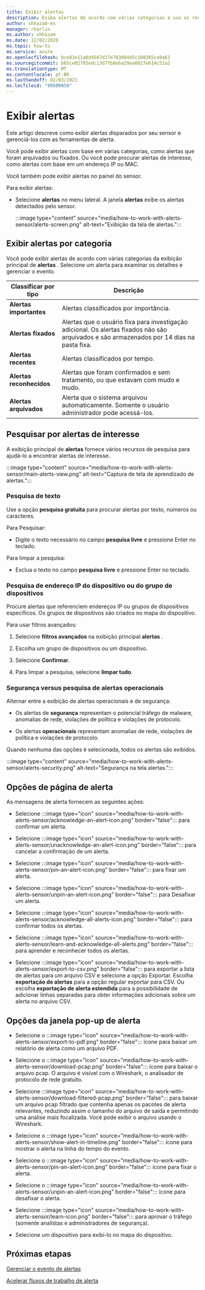 ```yaml
---
title: Exibir alertas
description: Exiba alertas de acordo com várias categorias e use os recursos de pesquisa para ajudá-lo a encontrar alertas de interesse.
author: shhazam-ms
manager: rkarlin
ms.author: shhazam
ms.date: 12/02/2020
ms.topic: how-to
ms.service: azure
ms.openlocfilehash: bce83e11a0d4567d37e78388445c108385ca9a61
ms.sourcegitcommit: b85ce02785edc13d7fb8eba29ea8027e614c52a2
ms.translationtype: MT
ms.contentlocale: pt-BR
ms.lasthandoff: 02/03/2021
ms.locfileid: "99509058"
---
```

# <a name="view-alerts"></a>Exibir alertas

Este artigo descreve como exibir alertas disparados por seu sensor e gerenciá-los com as ferramentas de alerta.

Você pode exibir alertas com base em várias categorias, como alertas que foram arquivados ou fixados. Ou você pode procurar alertas de interesse, como alertas com base em um endereço IP ou MAC.  

Você também pode exibir alertas no painel do sensor.

Para exibir alertas:

- Selecione **alertas** no menu lateral. A janela **alertas** exibe os alertas detectados pelo sensor.

  :::image type="content" source="media/how-to-work-with-alerts-sensor/alerts-screen.png" alt-text="Exibição da tela de alertas.":::

## <a name="view-alerts-by-category"></a>Exibir alertas por categoria

Você pode exibir alertas de acordo com várias categorias da exibição principal de **alertas** . Selecione um alerta para examinar os detalhes e gerenciar o evento.

| Classificar por tipo | Descrição |
|--|--|
| **Alertas importantes** | Alertas classificados por importância. |
| **Alertas fixados** | Alertas que o usuário fixa para investigação adicional. Os alertas fixados não são arquivados e são armazenados por 14 dias na pasta fixa. |
| **Alertas recentes** | Alertas classificados por tempo. |
| **Alertas reconhecidos** | Alertas que foram confirmados e sem tratamento, ou que estavam com mudo e mudo. |
| **Alertas arquivados** | Alerta que o sistema arquivou automaticamente. Somente o usuário administrador pode acessá-los. |

## <a name="search-for-alerts-of-interest"></a>Pesquisar por alertas de interesse

A exibição principal de **alertas** fornece vários recursos de pesquisa para ajudá-lo a encontrar alertas de interesse.

:::image type="content" source="media/how-to-work-with-alerts-sensor/main-alerts-view.png" alt-text="Captura de tela de aprendizado de alertas.":::

### <a name="text-search"></a>Pesquisa de texto 

Use a opção **pesquisa gratuita** para procurar alertas por texto, números ou caracteres.

Para Pesquisar:

- Digite o texto necessário no campo **pesquisa livre** e pressione Enter no teclado.

Para limpar a pesquisa:

- Exclua o texto no campo **pesquisa livre** e pressione Enter no teclado.

### <a name="device-group-or-device-ip-address-search"></a>Pesquisa de endereço IP do dispositivo ou do grupo de dispositivos

Procure alertas que referenciem endereços IP ou grupos de dispositivos específicos. Os grupos de dispositivos são criados no mapa do dispositivo.

Para usar filtros avançados:

1. Selecione **filtros avançados** na exibição principal **alertas** .

2. Escolha um grupo de dispositivos ou um dispositivo.

3. Selecione **Confirmar**.

4. Para limpar a pesquisa, selecione **limpar tudo**.

### <a name="security-versus-operational-alert-search"></a>Segurança versus pesquisa de alertas operacionais

Alternar entre a exibição de alertas operacionais e de segurança:

- Os alertas de **segurança** representam o potencial tráfego de malware, anomalias de rede, violações de política e violações de protocolo.

- Os alertas **operacionais** representam anomalias de rede, violações de política e violações de protocolo.

Quando nenhuma das opções é selecionada, todos os alertas são exibidos.

:::image type="content" source="media/how-to-work-with-alerts-sensor/alerts-security.png" alt-text="Segurança na tela alertas.":::

## <a name="alert-page-options"></a>Opções de página de alerta

As mensagens de alerta fornecem as seguintes ações:

- Selecione :::image type="icon" source="media/how-to-work-with-alerts-sensor/acknowledge-an-alert-icon.png" border="false"::: para confirmar um alerta.

- Selecione :::image type="icon" source="media/how-to-work-with-alerts-sensor/unacknowledge-an-alert-icon.png" border="false"::: para cancelar a confirmação de um alerta.

- Selecione :::image type="icon" source="media/how-to-work-with-alerts-sensor/pin-an-alert-icon.png" border="false"::: para fixar um alerta.

- Selecione :::image type="icon" source="media/how-to-work-with-alerts-sensor/unpin-an-alert-icon.png" border="false"::: para Desafixar um alerta.

- Selecione :::image type="icon" source="media/how-to-work-with-alerts-sensor/acknowledge-all-alerts-icon.png" border="false"::: para confirmar todos os alertas.

- Selecione :::image type="icon" source="media/how-to-work-with-alerts-sensor/learn-and-acknowledge-all-alerts.png" border="false"::: para aprender e reconhecer todos os alertas.

- Selecione :::image type="icon" source="media/how-to-work-with-alerts-sensor/export-to-csv.png" border="false"::: para exportar a lista de alertas para um arquivo CSV e selecione a opção Exportar. Escolha **exportação de alertas** para a opção regular exportar para CSV. Ou escolha **exportação de alerta estendida** para a possibilidade de adicionar linhas separadas para obter informações adicionais sobre um alerta no arquivo CSV.

## <a name="alert-pop-up-window-options"></a>Opções da janela pop-up de alerta

- Selecione o :::image type="icon" source="media/how-to-work-with-alerts-sensor/export-to-pdf.png" border="false"::: ícone para baixar um relatório de alerta como um arquivo PDF.

- Selecione o :::image type="icon" source="media/how-to-work-with-alerts-sensor/download-pcap.png" border="false"::: ícone para baixar o arquivo pcap. O arquivo é visível com o Wireshark, o analisador de protocolo de rede gratuito.

- Selecione :::image type="icon" source="media/how-to-work-with-alerts-sensor/download-filtered-pcap.png" border="false"::: para baixar um arquivo pcap filtrado que contenha apenas os pacotes de alerta relevantes, reduzindo assim o tamanho do arquivo de saída e permitindo uma análise mais focalizada. Você pode exibir o arquivo usando o Wireshark.

- Selecione o :::image type="icon" source="media/how-to-work-with-alerts-sensor/show-alert-in-timeline.png" border="false"::: ícone para mostrar o alerta na linha do tempo do evento.

- Selecione o :::image type="icon" source="media/how-to-work-with-alerts-sensor/pin-an-alert-icon.png" border="false"::: ícone para fixar o alerta.

- Selecione o :::image type="icon" source="media/how-to-work-with-alerts-sensor/unpin-an-alert-icon.png" border="false"::: ícone para desafixar o alerta.

- Selecione :::image type="icon" source="media/how-to-work-with-alerts-sensor/learn-icon.png" border="false"::: para aprovar o tráfego (somente analistas e administradores de segurança).

- Selecione um dispositivo para exibi-lo no mapa do dispositivo.

## <a name="next-steps"></a>Próximas etapas

[Gerenciar o evento de alertas](how-to-manage-the-alert-event.md)

[Acelerar fluxos de trabalho de alerta](how-to-accelerate-alert-incident-response.md)
